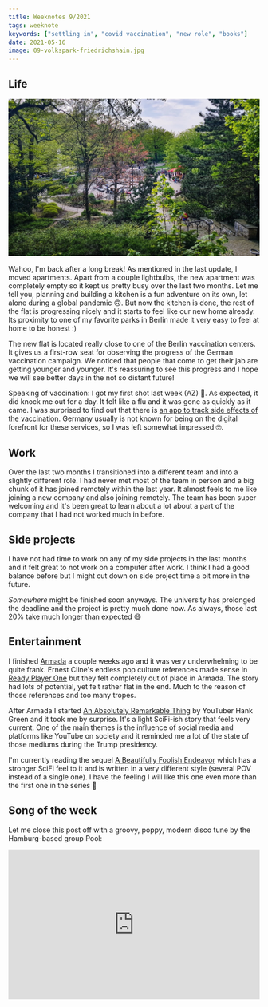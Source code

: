 ```yaml
---
title: Weeknotes 9/2021
tags: weeknote
keywords: ["settling in", "covid vaccination", "new role", "books"]
date: 2021-05-16
image: 09-volkspark-friedrichshain.jpg
---
```


## Life

![Volkspark Friedrichshain](./09-volkspark-friedrichshain.jpg)

Wahoo, I'm back after a long break! As mentioned in the last update, I moved apartments. Apart from a couple lightbulbs, the new apartment was completely empty so it kept us pretty busy over the last two months. Let me tell you, planning and building a kitchen is a fun adventure on its own, let alone during a global pandemic 🙃. But now the kitchen is done, the rest of the flat is progressing nicely and it starts to feel like our new home already. Its proximity to one of my favorite parks in Berlin made it very easy to feel at home to be honest :)

The new flat is located really close to one of the Berlin vaccination centers. It gives us a first-row seat for observing the progress of the German vaccination campaign. We noticed that people that come to get their jab are getting younger and younger. It's reassuring to see this progress and I hope we will see better days in the not so distant future!

Speaking of vaccination: I got my first shot last week (AZ) 💉. As expected, it did knock me out for a day. It felt like a flu and it was gone as quickly as it came. I was surprised to find out that there is [an app to track side effects of the vaccination](https://www.pei.de/DE/newsroom/hp-meldungen/2020/201222-safevac-app-smartphone-befragung-vertraeglichkeit-covid-19-impfstoffe.html). Germany usually is not known for being on the digital forefront for these services, so I was left somewhat impressed 🤓.

## Work

Over the last two months I transitioned into a different team and into a slightly different role. I had never met most of the team in person and a big chunk of it has joined remotely within the last year. It almost feels to me like joining a new company and also joining remotely. The team has been super welcoming and it's been great to learn about a lot about a part of the company that I had not worked much in before.

## Side projects

I have not had time to work on any of my side projects in the last months and it felt great to not work on a computer after work. I think I had a good balance before but I might cut down on side project time a bit more in the future.

_Somewhere_ might be finished soon anyways. The university has prolonged the deadline and the project is pretty much done now. As always, those last 20% take much longer than expected 😅

## Entertainment

I finished [Armada](https://www.goodreads.com/book/show/16278318-armada) a couple weeks ago and it was very underwhelming to be quite frank. Ernest Cline's endless pop culture references made sense in [Ready Player One](https://www.goodreads.com/book/show/9969571-ready-player-one) but they felt completely out of place in Armada. The story had lots of potential, yet felt rather flat in the end. Much to the reason of those references and too many tropes.

After Armada I started [An Absolutely Remarkable Thing](https://www.goodreads.com/book/show/24233708-an-absolutely-remarkable-thing) by YouTuber Hank Green and it took me by surprise. It's a light SciFi-ish story that feels very current. One of the main themes is the influence of social media and platforms like YouTube on society and it reminded me a lot of the state of those mediums during the Trump presidency.

I'm currently reading the sequel [A Beautifully Foolish Endeavor](https://www.goodreads.com/book/show/49003616-a-beautifully-foolish-endeavor) which has a stronger SciFi feel to it and is written in a very different style (several POV instead of a single one). I have the feeling I will like this one even more than the first one in the series 🤩

## Song of the week

Let me close this post off with a groovy, poppy, modern disco tune by the Hamburg-based group Pool:

<iframe width="100%" height="300" title="Embedded song from SoundCloud" scrolling="no" frameborder="no" src="https://w.soundcloud.com/player/?url=https%3A//api.soundcloud.com/tracks/564409644&color=%23ff5500&auto_play=false&hide_related=false&show_comments=true&show_user=true&show_reposts=false&show_teaser=true&visual=true" loading="lazy"></iframe>
